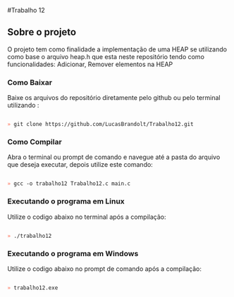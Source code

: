 #Trabalho 12
## Sobre o projeto 
O projeto tem como finalidade a implementação de uma HEAP se utilizando como base o arquivo heap.h que esta neste repositório tendo como funcionalidades: Adicionar, Remover elementos na HEAP

### Como Baixar 
  Baixe os arquivos do repositório diretamente pelo github ou pelo terminal utilizando :
  
<code>
<span style="color: tomato">»</span> git clone https://github.com/LucasBrandolt/Trabalho12.git
</code>


### Como Compilar
Abra o terminal ou prompt de comando e navegue até a pasta do arquivo que deseja executar, depois utilize este comando:

<code>
<span style="color: tomato">»</span> gcc -o trabalho12 Trabalho12.c main.c
</code>


### Executando o programa em Linux
Utilize o codigo abaixo no terminal após a compilação:

<code>
<span style="color: tomato">»</span> ./trabalho12
</code>


### Executando o programa em Windows
Utilize o codigo abaixo no prompt de comando após a compilação:

<code>
<span style="color: tomato">»</span> trabalho12.exe
</code>
